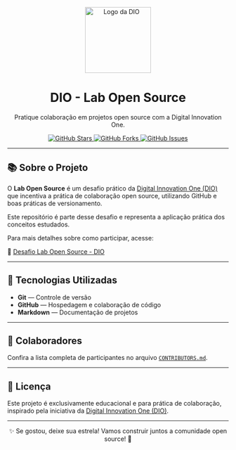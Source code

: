 <p align="center">
  <img src="https://hermes.digitalinnovation.one/assets/diome/logo-minimized.png" alt="Logo da DIO" width="150">
</p>

<h1 align="center">DIO - Lab Open Source</h1>

<p align="center">
  Pratique colaboração em projetos open source com a Digital Innovation One.
</p>

<p align="center">
  <a href="https://github.com/PedroThiago02/dio-lab-open-source/stargazers">
    <img alt="GitHub Stars" src="https://img.shields.io/github/stars/digitalinnovationone/dio-lab-open-source?style=social">
  </a>
  <a href="https://github.com/PedroThiago02/dio-lab-open-source/network/members">
    <img alt="GitHub Forks" src="https://img.shields.io/github/forks/digitalinnovationone/dio-lab-open-source?style=social">
  </a>
  <a href="https://github.com/PedroThiago02/dio-lab-open-source/issues">
    <img alt="GitHub Issues" src="https://img.shields.io/github/issues/digitalinnovationone/dio-lab-open-source">
  </a>
</p>

---

## 📚 Sobre o Projeto

O **Lab Open Source** é um desafio prático da [Digital Innovation One (DIO)](https://www.dio.me/) que incentiva a prática de colaboração open source, utilizando GitHub e boas práticas de versionamento.

Este repositório é parte desse desafio e representa a aplicação prática dos conceitos estudados.

Para mais detalhes sobre como participar, acesse:

🔗 [Desafio Lab Open Source - DIO](https://github.com/digitalinnovationone/lab-open-source)

---

## 🚀 Tecnologias Utilizadas

- **Git** — Controle de versão
- **GitHub** — Hospedagem e colaboração de código
- **Markdown** — Documentação de projetos

---

## 👥 Colaboradores

Confira a lista completa de participantes no arquivo [`CONTRIBUTORS.md`](./CONTRIBUTORS.md).

---

## 📜 Licença

Este projeto é exclusivamente educacional e para prática de colaboração, inspirado pela iniciativa da [Digital Innovation One (DIO)](https://www.dio.me/).

---

<p align="center">
  ✨ Se gostou, deixe sua estrela! Vamos construir juntos a comunidade open source! 🚀
</p>
